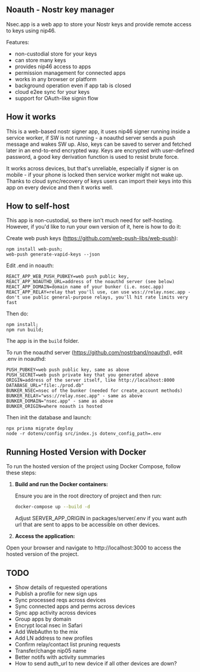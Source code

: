 ## Noauth - Nostr key manager

Nsec.app is a web app to store your Nostr keys
and provide remote access to keys using nip46.

Features:

- non-custodial store for your keys
- can store many keys
- provides nip46 access to apps
- permission management for connected apps
- works in any browser or platform
- background operation even if app tab is closed
- cloud e2ee sync for your keys
- support for OAuth-like signin flow

## How it works

This is a web-based nostr signer app, it uses nip46 signer
running inside a service worker, if SW is not running -
a noauthd server sends a push message and wakes SW up. Also,
keys can be saved to server and fetched later in an end-to-end
encrypted way. Keys are encrypted with user-defined password,
a good key derivation function is used to resist brute force.

It works across devices, but that's unreliable, especially if
signer is on mobile - if your phone is locked then service worker might
not wake up. Thanks to cloud sync/recovery of keys users can import
their keys into this app on every device and then it works well.

## How to self-host

This app is non-custodial, so there isn't much need for
self-hosting. However, if you'd like to run your own version of
it, here is how to do it:

Create web push keys (https://github.com/web-push-libs/web-push):

```
npm install web-push;
web-push generate-vapid-keys --json
```

Edit .end in noauth:

```
REACT_APP_WEB_PUSH_PUBKEY=web push public key,
REACT_APP_NOAUTHD_URL=address of the noauthd server (see below)
REACT_APP_DOMAIN=domain name of your bunker (i.e. nsec.app)
REACT_APP_RELAY=relay that you'll use, can use wss://relay.nsec.app - don't use public general-purpose relays, you'll hit rate limits very fast
```

Then do:

```
npm install;
npm run build;
```

The app is in the `build` folder.

To run the noauthd server (https://github.com/nostrband/noauthd),
edit .env in noauthd:

```
PUSH_PUBKEY=web push public key, same as above
PUSH_SECRET=web push private key that you generated above
ORIGIN=address of the server itself, like http://localhost:8000
DATABASE_URL="file:./prod.db"
BUNKER_NSEC=nsec of the bunker (needed for create_account methods)
BUNKER_RELAY="wss://relay.nsec.app" - same as above
BUNKER_DOMAIN="nsec.app" - same as above
BUNKER_ORIGIN=where noauth is hosted
```

Then init the database and launch:

```
npx prisma migrate deploy
node -r dotenv/config src/index.js dotenv_config_path=.env
```

## Running Hosted Version with Docker

To run the hosted version of the project using Docker Compose, follow these steps:

1. **Build and run the Docker containers:**

   Ensure you are in the root directory of project and then run:

   ```sh
   docker-compose up --build -d
   ```

   Adjust SERVER_APP_ORIGIN in packages/server/.env if you want auth
   url that are sent to apps to be accessible on other devices.

2. **Access the application:**

Open your browser and navigate to http://localhost:3000 to access the hosted version of the project.

## TODO

- Show details of requested operations
- Publish a profile for new sign ups
- Sync processed reqs across devices
- Sync connected apps and perms across devices
- Sync app activity across devices
- Group apps by domain
- Encrypt local nsec in Safari
- Add WebAuthn to the mix
- Add LN address to new profiles
- Confirm relay/contact list pruning requests
- Transfer/change nip05 name
- Better notifs with activity summaries
- How to send auth_url to new device if all other devices are down?
